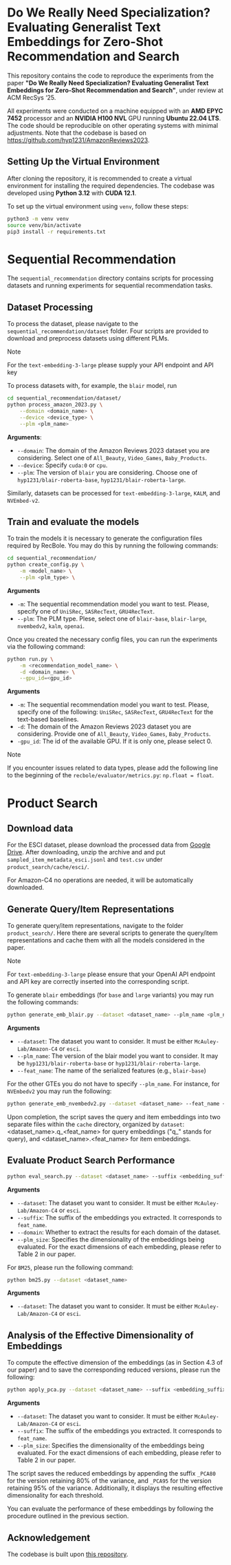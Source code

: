 # Do We Really Need Specialization? Evaluating Generalist Text Embeddings for Zero-Shot Recommendation and Search

This repository contains the code to reproduce the experiments from the paper **"Do We Really Need Specialization? Evaluating Generalist Text Embeddings for Zero-Shot Recommendation and Search"**, under review at ACM RecSys ‘25.  

All experiments were conducted on a machine equipped with an **AMD EPYC 7452** processor and an **NVIDIA H100 NVL** GPU running **Ubuntu 22.04 LTS**.  
The code should be reproducible on other operating systems with minimal adjustments. Note that the codebase is based on https://github.com/hyp1231/AmazonReviews2023.


## Setting Up the Virtual Environment
After cloning the repository, it is recommended to create a virtual environment for installing the required dependencies. The codebase was developed using **Python 3.12** with **CUDA 12.1**.  

To set up the virtual environment using `venv`, follow these steps:  

```sh
python3 -m venv venv
source venv/bin/activate
pip3 install -r requirements.txt
```


# Sequential Recommendation
<!-- Here there are some details to reproduce the results on Sequential Recommendation. In the `sequential_recommendation` folder, there are all the scripts needed to process the dataset and run the experiments. -->

The `sequential_recommendation` directory contains scripts for processing datasets and running experiments for sequential recommendation tasks.

## Dataset Processing
To process the dataset, please navigate to the `sequential_recommendation/dataset` folder. Four scripts are provided to download and preprocess datasets using different PLMs.

> [!NOTE]  
> For the `text-embedding-3-large` please supply your API endpoint and API key

<!-- For instance, to obtain the results with `blair` please run the following -->
To process datasets with, for example, the `blair` model, run
```bash
cd sequential_recommendation/dataset/
python process_amazon_2023.py \
    --domain <domain_name> \
    --device <device_type> \
    --plm <plm_name>
```
**Arguments**:
- `--domain`: The domain of the Amazon Reviews 2023 dataset you are considering. Select one of `All_Beauty`, `Video_Games`, `Baby_Products`.
- `--device`: Specify `cuda:0` or `cpu`.
- `--plm`: The version of `blair` you are considering. Choose one of `hyp1231/blair-roberta-base`, `hyp1231/blair-roberta-large`.

Similarly, datasets can be processed for `text-embedding-3-large`, `KALM`, and `NVEmbed-v2`.
<!-- you can download and process the dataset with the other PLMs, namely `text-embedding-3-large`, `KALM`, and `NVEmbed-v2` -->


## Train and evaluate the models
To train the models it is necessary to generate the configuration files required by RecBole. You may do this by running the following commands:
```bash
cd sequential_recommendation/
python create_config.py \
    -m <model_name> \
    --plm <plm_type> \
```
**Arguments**
- `-m`: The sequential recommendation model you want to test. Please, specify one of `UniSRec`, `SASRecText`, `GRU4RecText`.
- `--plm`: The PLM type. Plese, select one of `blair-base`, `blair-large`, `nvembedv2`, `kalm`, `openai`.

Once you created the necessary config files, you can run the experiments via the following command:

```bash
python run.py \
    -m <recommendation_model_name> \
    -d <domain_name> \
    --gpu_id=<gpu_id>
```
**Arguments**
- `-m`: The sequential recommendation model you want to test. Please, specify one of the following: `UniSRec`, `SASRecText`, `GRU4RecText` for the text-based baselines.
- `-d`: The domain of the Amazon Reviews 2023 dataset you are considering. Provide one of `All_Beauty`, `Video_Games`, `Baby_Products`.
- `-gpu_id`: The id of the available GPU. If it is only one, please select 0.

> [!NOTE]  
> If you encounter issues related to data types, please add the following line to the beginning of the `recbole/evaluator/metrics.py`: `np.float = float`.


# Product Search

## Download data
For the ESCI dataset, please download the processed data from [Google Drive](https://drive.google.com/file/d/1p_x0ec1PgRxLzpcj7dAcasDU-4P8CeN6/view?usp=sharing). After downloading, unzip the archive and and put `sampled_item_metadata_esci.jsonl` and `test.csv` under `product_search/cache/esci/`. 

For Amazon-C4 no operations are needed, it will be automatically downloaded.


## Generate Query/Item Representations

To generate query/item representations, navigate to the folder `product_search/`. Here there are several scripts to generate the query/item representations and cache them with all the models considered in the paper. 

> [!NOTE]  
> For `text-embedding-3-large` please ensure that your OpenAI API endpoint and API key are correctly inserted into the corresponding script.

To generate `blair` embeddings (for `base` and `large` variants) you may run the following commands:
```bash
python generate_emb_blair.py --dataset <dataset_name> --plm_name <plm_name> --feat_name blair-base
```
**Arguments**
- `--dataset`: The dataset you want to consider. It must be either `McAuley-Lab/Amazon-C4` or `esci`.
- `--plm_name`: The version of the blair model you want to consider. It may be `hyp1231/blair-roberta-base` or `hyp1231/blair-roberta-large`.
- `--feat_name`: The name of the serialized features (e.g., `blair-base`)

For the other GTEs you do not have to specify `--plm_name`. For instance, for `NVEmbedv2` you may run the following:
```bash
python generate_emb_nvembedv2.py --dataset <dataset_name> --feat_name <feat_name>
```

Upon completion, the script saves the query and item embeddings into two separate files within the `cache` directory, organized by `dataset`: <dataset_name>.q_<feat_name> for query embeddings ("q_" stands for query), and <dataset_name>.<feat_name> for item embeddings.

## Evaluate Product Search Performance

```bash
python eval_search.py --dataset <dataset_name> --suffix <embedding_suffix> --plm_size <embedding_dimension> --domain
```

**Arguments**
- `--dataset`: The dataset you want to consider. It must be either `McAuley-Lab/Amazon-C4` or `esci`.
- `--suffix`: The suffix of the embeddings you extracted. It corresponds to `feat_name`.
- `--domain`: Whether to extract the results for each domain of the dataset.
- `--plm_size`: Specifies the dimensionality of the embeddings being evaluated. For the exact dimensions of each embedding, please refer to Table 2 in our paper. 


For `BM25`, please run the following command:

```bash
python bm25.py --dataset <dataset_name>
```

**Arguments**
- `--dataset`: The dataset you want to consider. It must be either `McAuley-Lab/Amazon-C4` or `esci`.

## Analysis of the Effective Dimensionality of Embeddings

To compute the effective dimension of the embeddings (as in Section 4.3 of our paper) and to save the corresponding reduced versions, please run the following:

```bash
python apply_pca.py --dataset <dataset_name> --suffix <embedding_suffix> --plm_size <embedding_dimension>  
```
**Arguments**
- `--dataset`: The dataset you want to consider. It must be either `McAuley-Lab/Amazon-C4` or `esci`.
- `--suffix`: The suffix of the embeddings you extracted. It corresponds to `feat_name`.
- `--plm_size`: Specifies the dimensionality of the embeddings being evaluated. For the exact dimensions of each embedding, please refer to Table 2 in our paper. 

The script saves the reduced embeddings by appending the suffix `_PCA80` for the version retaining 80% of the variance, and `_PCA95` for the version retaining 95% of the variance. Additionally, it displays the resulting effective dimensionality for each threshold.

You can evaluate the performance of these embeddings by following the procedure outlined in the previous section.

## Acknowledgement
The codebase is built upon [this repository](https://github.com/hyp1231/AmazonReviews2023).